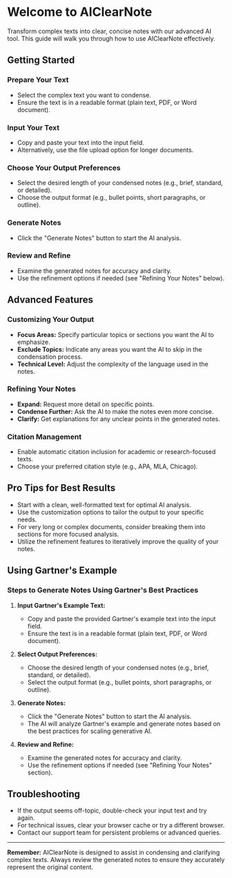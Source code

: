 # Welcome to AIClearNote

Transform complex texts into clear, concise notes with our advanced AI tool. This guide will walk you through how to use AIClearNote effectively.

## Getting Started

### Prepare Your Text
- Select the complex text you want to condense.
- Ensure the text is in a readable format (plain text, PDF, or Word document).

### Input Your Text
- Copy and paste your text into the input field.
- Alternatively, use the file upload option for longer documents.

### Choose Your Output Preferences
- Select the desired length of your condensed notes (e.g., brief, standard, or detailed).
- Choose the output format (e.g., bullet points, short paragraphs, or outline).

### Generate Notes
- Click the "Generate Notes" button to start the AI analysis.

### Review and Refine
- Examine the generated notes for accuracy and clarity.
- Use the refinement options if needed (see "Refining Your Notes" below).

## Advanced Features

### Customizing Your Output
- **Focus Areas:** Specify particular topics or sections you want the AI to emphasize.
- **Exclude Topics:** Indicate any areas you want the AI to skip in the condensation process.
- **Technical Level:** Adjust the complexity of the language used in the notes.

### Refining Your Notes
- **Expand:** Request more detail on specific points.
- **Condense Further:** Ask the AI to make the notes even more concise.
- **Clarify:** Get explanations for any unclear points in the generated notes.

### Citation Management
- Enable automatic citation inclusion for academic or research-focused texts.
- Choose your preferred citation style (e.g., APA, MLA, Chicago).

## Pro Tips for Best Results
- Start with a clean, well-formatted text for optimal AI analysis.
- Use the customization options to tailor the output to your specific needs.
- For very long or complex documents, consider breaking them into sections for more focused analysis.
- Utilize the refinement features to iteratively improve the quality of your notes.

## Using Gartner's Example

### Steps to Generate Notes Using Gartner's Best Practices
1. **Input Gartner's Example Text:**
   - Copy and paste the provided Gartner's example text into the input field.
   - Ensure the text is in a readable format (plain text, PDF, or Word document).

2. **Select Output Preferences:**
   - Choose the desired length of your condensed notes (e.g., brief, standard, or detailed).
   - Select the output format (e.g., bullet points, short paragraphs, or outline).

3. **Generate Notes:**
   - Click the "Generate Notes" button to start the AI analysis.
   - The AI will analyze Gartner's example and generate notes based on the best practices for scaling generative AI.

4. **Review and Refine:**
   - Examine the generated notes for accuracy and clarity.
   - Use the refinement options if needed (see "Refining Your Notes" section).

## Troubleshooting
- If the output seems off-topic, double-check your input text and try again.
- For technical issues, clear your browser cache or try a different browser.
- Contact our support team for persistent problems or advanced queries.

---

**Remember:** AIClearNote is designed to assist in condensing and clarifying complex texts. Always review the generated notes to ensure they accurately represent the original content.
